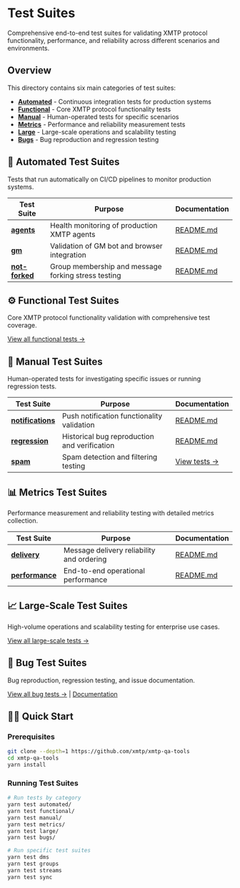 # Test Suites

Comprehensive end-to-end test suites for validating XMTP protocol functionality, performance, and reliability across different scenarios and environments.

## Overview

This directory contains six main categories of test suites:

- **[Automated](./automated/)** - Continuous integration tests for production systems
- **[Functional](./functional/)** - Core XMTP protocol functionality tests
- **[Manual](./manual/)** - Human-operated tests for specific scenarios
- **[Metrics](./metrics/)** - Performance and reliability measurement tests
- **[Large](./large/)** - Large-scale operations and scalability testing
- **[Bugs](./bugs/)** - Bug reproduction and regression testing

## 🤖 Automated Test Suites

Tests that run automatically on CI/CD pipelines to monitor production systems.

| Test Suite                                | Purpose                                             | Documentation                                 |
| ----------------------------------------- | --------------------------------------------------- | --------------------------------------------- |
| **[agents](./automated/agents/)**         | Health monitoring of production XMTP agents         | [README.md](./automated/agents/README.md)     |
| **[gm](./automated/gm/)**                 | Validation of GM bot and browser integration        | [README.md](./automated/gm/README.md)         |
| **[not-forked](./automated/not-forked/)** | Group membership and message forking stress testing | [README.md](./automated/not-forked/README.md) |

## ⚙️ Functional Test Suites

Core XMTP protocol functionality validation with comprehensive test coverage.

[View all functional tests →](./functional/)

## 🔧 Manual Test Suites

Human-operated tests for investigating specific issues or running regression tests.

| Test Suite                                   | Purpose                                      | Documentation                                 |
| -------------------------------------------- | -------------------------------------------- | --------------------------------------------- |
| **[notifications](./manual/notifications/)** | Push notification functionality validation   | [README.md](./manual/notifications/README.md) |
| **[regression](./manual/regression/)**       | Historical bug reproduction and verification | [README.md](./manual/regression/README.md)    |
| **[spam](./manual/spam/)**                   | Spam detection and filtering testing         | [View tests →](./manual/spam/)                |

## 📊 Metrics Test Suites

Performance measurement and reliability testing with detailed metrics collection.

| Test Suite                                | Purpose                                   | Documentation                                |
| ----------------------------------------- | ----------------------------------------- | -------------------------------------------- |
| **[delivery](./metrics/delivery/)**       | Message delivery reliability and ordering | [README.md](./metrics/delivery/README.md)    |
| **[performance](./metrics/performance/)** | End-to-end operational performance        | [README.md](./metrics/performance/README.md) |

## 📈 Large-Scale Test Suites

High-volume operations and scalability testing for enterprise use cases.

[View all large-scale tests →](./large/)

## 🐛 Bug Test Suites

Bug reproduction, regression testing, and issue documentation.

[View all bug tests →](./bugs/) | [Documentation](./bugs/README.md)

## 🏃‍♂️ Quick Start

### Prerequisites

```bash
git clone --depth=1 https://github.com/xmtp/xmtp-qa-tools
cd xmtp-qa-tools
yarn install
```

### Running Test Suites

```bash
# Run tests by category
yarn test automated/
yarn test functional/
yarn test manual/
yarn test metrics/
yarn test large/
yarn test bugs/

# Run specific test suites
yarn test dms
yarn test groups
yarn test streams
yarn test sync
```
